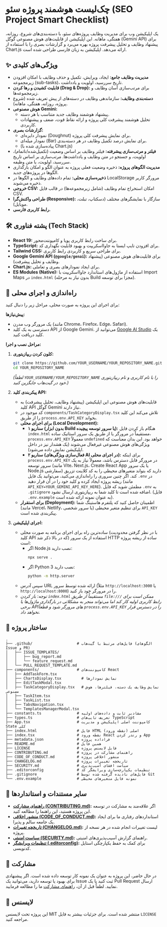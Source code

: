 # چک‌لیست هوشمند پروژه سئو (SEO Project Smart Checklist)

یک اپلیکیشن وب برای مدیریت وظایف پروژه‌های سئو، با دسته‌بندی‌های شروع، روزانه، هفتگی، ماهانه. این اپلیکیشن از قابلیت‌های هوش مصنوعی گوگل (Gemini API) برای پیشنهاد وظایف و تحلیل پیشرفت پروژه بهره می‌برد و گزارشات بصری را با استفاده از Chart.js ارائه می‌دهد. اپلیکیشن به زبان فارسی طراحی شده است.

## ✨ ویژگی‌های کلیدی

*   **مدیریت وظایف جامع:** ایجاد، ویرایش، تکمیل و حذف وظایف با امکان افزودن زیرمجموعه (sub-tasks)، تاریخ سررسید، اولویت و یادداشت.
*   **قابلیت کشیدن و رها کردن (Drag & Drop):** برای مرتب‌سازی آسان وظایف و زیرمجموعه‌ها.
*   **دسته‌بندی وظایف:** سازماندهی وظایف در دسته‌های از پیش تعریف شده (شروع پروژه، روزانه، هفتگی، ماهانه).
*   **هوش مصنوعی Gemini:**
    *   پیشنهاد هوشمند وظایف جدید متناسب با هر دسته.
    *   تحلیل هوشمند پیشرفت کلی پروژه و ارائه نقاط قوت، ضعف و پیشنهادات کاربردی.
*   **گزارشات بصری:**
    *   نمودار دایره‌ای (Doughnut) برای نمایش پیشرفت کلی پروژه.
    *   نمودار میله‌ای (Bar) برای نمایش درصد تکمیل وظایف در هر دسته‌بندی.
    *   (پیاده‌سازی شده با Chart.js)
*   **فیلتر و مرتب‌سازی پیشرفته:** فیلتر وظایف بر اساس وضعیت (تکمیل‌شده/ناتمام)، اولویت، و جستجو در متن وظایف و یادداشت‌ها. مرتب‌سازی بر اساس تاریخ سررسید، اولویت، یا متن وظیفه.
*   **مدیریت الگوهای پروژه:** ذخیره وضعیت فعلی پروژه به عنوان الگو و امکان بارگذاری الگوها در پروژه‌های جدید.
*   **ذخیره‌سازی محلی:** تمام داده‌های وظایف و الگوها در LocalStorage مرورگر کاربر ذخیره می‌شوند.
*   **خروجی CSV:** امکان استخراج تمام وظایف (شامل زیرمجموعه‌ها) در قالب فایل CSV.
*   **طراحی واکنش‌گرا (Responsive):** سازگار با نمایشگرهای مختلف (دسکتاپ، تبلت، موبایل).
*   **رابط کاربری فارسی.**

## 🛠️ پشته فناوری (Tech Stack)

*   **React 19:** برای ساخت رابط کاربری پویا و کامپوننت‌محور.
*   **TypeScript:** برای افزودن تایپ ایستا به جاوااسکریپت و بهبود قابلیت نگهداری کد.
*   **Tailwind CSS:** برای طراحی سریع و کاربردی رابط کاربری.
*   **Google Gemini API (`@google/genai`):** برای قابلیت‌های هوش مصنوعی (پیشنهاد وظایف و تحلیل پیشرفت).
*   **Chart.js:** برای ایجاد نمودارهای بصری و تعاملی.
*   **ES Modules (Native):** استفاده از ماژول‌های استاندارد جاوااسکریپت با Import Maps در `index.html` (بدون نیاز به مرحله Build مجزا برای توسعه).

## 🚀 راه‌اندازی و اجرای محلی

برای اجرای این پروژه به صورت محلی، مراحل زیر را دنبال کنید:

**پیش‌نیازها:**
*   یک مرورگر وب مدرن (مانند Chrome، Firefox، Edge، Safari).
*   دسترسی به یک کلید API از Google Gemini. می‌توانید از [Google AI Studio](https://aistudio.google.com/app/apikey) یک کلید دریافت کنید.

**مراحل نصب و اجرا:**

1.  **کلون کردن ریپازیتوری:**
    ```bash
    git clone https://github.com/YOUR_USERNAME/YOUR_REPOSITORY_NAME.git
    cd YOUR_REPOSITORY_NAME
    ```
    *(لطفاً `YOUR_USERNAME/YOUR_REPOSITORY_NAME` را با نام کاربری و نام ریپازیتوری خود در گیت‌هاب جایگزین کنید.)*

2.  **پیکربندی کلید API:**
    *   قابلیت‌های هوش مصنوعی این اپلیکیشن (پیشنهاد وظایف، تحلیل پیشرفت) به کلید API گوگل Gemini نیاز دارند.
    *   کد موجود در `components/TaskCategoryDisplay.tsx` تلاش می‌کند این کلید را از طریق `process.env.API_KEY` بخواند.
    *   **برای اجرای محلی (Local Development):**
        *   **سناریو ۱ (بدون ابزار Build یا سرور توسعه پیچیده):** هنگام باز کردن فایل `index.html` مستقیماً در مرورگر یا از طریق یک سرور استاتیک ساده، `process.env.API_KEY` معمولاً `undefined` خواهد بود. این بدان معناست که ویژگی‌های هوش مصنوعی غیرفعال می‌شوند (یک هشدار نیز در داخل اپلیکیشن نمایش داده می‌شود).
        *   **سناریو ۲ (فعال‌سازی ویژگی‌های AI در اجرای محلی):** برای اینکه `process.env.API_KEY` در مرورگر قابل دسترس باشد، معمولاً نیاز به یک سرور توسعه (مانند Vite، Next.js، Create React App یا یک سرور Node.js سفارشی) دارید که بتواند متغیرهای محیطی را به کد کلاینت تزریق کند. اگر چنین سروری را راه‌اندازی می‌کنید، می‌توانید یک فایل `.env` در ریشه پروژه ایجاد کرده و کلید خود را در آن قرار دهید (مانند `API_KEY=YOUR_GEMINI_API_KEY_HERE`). مطمئن شوید که فایل `.env` به `.gitignore` اضافه شده است تا کلید شما به ریپازیتوری ارسال نشود. (فایل `.env.example` به عنوان نمونه ارائه شده است).
    *   **برای استقرار (Deployment):** اطمینان حاصل کنید که پلتفرم هاستینگ شما (مانند Vercel، Netlify، یا سرور شخصی) برای تنظیم متغیر محیطی `API_KEY` پیکربندی شده است.

3.  **اجرای اپلیکیشن:**
    *   ساده‌ترین راه برای اجرای برنامه به صورت محلی (با در نظر گرفتن محدودیت کلید API که در بالا ذکر شد) استفاده از یک سرور HTTP ساده از ریشه پروژه است:
        *   اگر Node.js نصب دارید:
            ```bash
            npx serve .
            ```
        *   اگر Python 3 نصب دارید:
            ```bash
            python -m http.server
            ```
    *   سپس آدرس URL ارائه شده توسط سرور (مثلاً `http://localhost:3000` یا `http://localhost:8000`) را در مرورگر خود باز کنید.
    *   *توجه: باز کردن `index.html` مستقیماً از طریق `file:///` ممکن است برای رابط کاربری اولیه کار کند اما می‌تواند منجر به مشکلاتی در بارگذاری ماژول‌ها یا برخی APIهای مرورگر شود و قطعاً `process.env.API_KEY` را در دسترس قرار نخواهد داد.*

## 📂 ساختار پروژه

```
.
├── .github/                    # فایل‌های مرتبط با گیت‌هاب (الگوهای Issue و PR)
│   ├── ISSUE_TEMPLATES/
│   │   ├── bug_report.md
│   │   └── feature_request.md
│   └── PULL_REQUEST_TEMPLATE.md
├── components/                 # کامپوننت‌های React
│   ├── AddTaskForm.tsx
│   ├── ChartsDisplay.tsx         # نمایش نمودارها
│   ├── EditTaskModal.tsx
│   ├── TaskCategoryDisplay.tsx   # نمایش وظایف یک دسته، فیلترها، هوش مصنوعی
│   ├── TaskItem.tsx
│   ├── TaskList.tsx
│   ├── TabsNavigation.tsx
│   └── TemplatesManagerModal.tsx
├── constants.ts                # مقادیر ثابت و داده‌های اولیه
├── types.ts                    # تعریف تایپ‌های TypeScript
├── App.tsx                     # کامپوننت اصلی اپلیکیشن و مدیریت State کلی
├── index.html                  # فایل HTML اصلی (نقطه ورود)
├── index.tsx                   # نقطه ورود React و رندر کردن App
├── metadata.json               # فراداده پروژه
├── README.md                   # همین فایل
├── LICENSE                     # فایل لایسنس پروژه
├── CONTRIBUTING.md             # راهنمای مشارکت در پروژه
├── CODE_OF_CONDUCT.md          # منشور اخلاقی پروژه
├── CHANGELOG.md                # تاریخچه تغییرات پروژه
├── SECURITY.md                 # سیاست افشای آسیب‌پذیری
├── .editorconfig               # تنظیمات یکپارچه‌سازی ویرایشگر کد
├── .gitignore                  # فایل‌های نادیده گرفته شده توسط Git
└── .env.example                # نمونه فایل متغیرهای محیطی
```

## 📝 سایر مستندات و استانداردها

*   **[راهنمای مشارکت (CONTRIBUTING.md)](./CONTRIBUTING.md):** اگر علاقه‌مند به مشارکت در توسعه این پروژه هستید، این راهنما را مطالعه کنید.
*   **[منشور اخلاقی (CODE_OF_CONDUCT.md)](./CODE_OF_CONDUCT.md):** استانداردهای رفتاری ما برای ایجاد یک جامعه سالم و پذیرا.
*   **[تاریخچه تغییرات (CHANGELOG.md)](./CHANGELOG.md):** لیست تغییرات انجام شده در هر نسخه از پروژه.
*   **[سیاست امنیتی (SECURITY.md)](./SECURITY.md):** راهنمای گزارش آسیب‌پذیری‌های امنیتی.
*   **[تنظیمات ویرایشگر (.editorconfig)](./.editorconfig):** برای کمک به حفظ یکپارچگی استایل کدنویسی.

## 🤝 مشارکت

در حال حاضر، این پروژه به عنوان یک نمونه کار توسعه داده شده است. اگر پیشنهادی برای بهبود یا توسعه دارید، می‌توانید یک Issue ثبت کنید یا یک Pull Request ارسال نمایید. لطفاً قبل از آن، [راهنمای مشارکت](./CONTRIBUTING.md) ما را مطالعه فرمایید.

## 📄 لایسنس

این پروژه تحت لایسنس MIT منتشر شده است. برای جزئیات بیشتر به فایل `LICENSE` مراجعه کنید.
